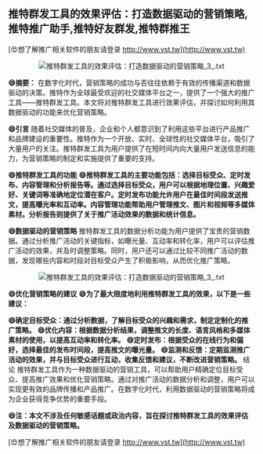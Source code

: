 ## **推特群发工具的效果评估：打造数据驱动的营销策略,推特推广助手,推特好友群发,推特群推王**

[😍想了解推广相关软件的朋友请登录 http://www.vst.tw](http://www.vst.tw)

 <center><img src="https://vst.tw/MP4/tuiguang/png/6.png" alt="推特群发工具的效果评估：打造数据驱动的营销策略_3_.txt"></center>

**😄摘要：**
在数字化时代，营销策略的成功与否往往依赖于有效的传播渠道和数据驱动的决策。推特作为全球最受欢迎的社交媒体平台之一，提供了一个强大的推广工具——推特群发工具。本文将对推特群发工具进行效果评估，并探讨如何利用其数据驱动的功能来优化营销策略。

**😄引言**
随着社交媒体的普及，企业和个人都意识到了利用这些平台进行产品推广和品牌建设的重要性。推特作为一个开放、实时、全球性的社交媒体平台，吸引了大量用户的关注。推特群发工具为用户提供了在短时间内向大量用户发送信息的能力，为营销策略的制定和实施提供了重要的支持。

**😄推特群发工具的功能**
**😄推特群发工具的主要功能包括：选择目标受众、定时发布、内容管理和分析报告等。通过选择目标受众，用户可以根据地理位置、兴趣爱好、关键词等准确地定位潜在客户。定时发布功能允许用户在最佳时间段发送推文，提高曝光率和互动率。内容管理功能帮助用户管理推文、图片和视频等多媒体素材。分析报告则提供了关于推广活动效果的数据和统计信息。**

**😄数据驱动的营销策略**
推特群发工具的数据分析功能为用户提供了宝贵的营销数据。通过分析推广活动的关键指标，如曝光量、互动率和转化率，用户可以评估推广活动的效果，并及时调整策略。同时，用户还可以通过比较不同推广活动的数据，发现哪些内容和时段对目标受众产生了积极影响，从而优化推广策略。

 <center><img src="https://vst.tw/MP4/tuiguang/png/4.png" alt="推特群发工具的效果评估：打造数据驱动的营销策略_3_.txt"></center>

**😄优化营销策略的建议**
**😄为了最大限度地利用推特群发工具的效果，以下是一些建议：**

**😄确定目标受众：通过分析数据，了解目标受众的兴趣和需求，制定定制化的推广策略。**
**😄优化内容：根据数据分析结果，调整推文的长度、语言风格和多媒体素材的使用，以提高互动率和转化率。**
**😄定时发布：根据受众的在线行为和偏好，选择最佳的发布时间段，提高推文的曝光量。**
**😄监测和反馈：定期监测推广活动的效果，并与目标受众进行互动，收集反馈和建议，不断改进营销策略。**
结论 推特群发工具作为一种数据驱动的营销工具，可以帮助用户精确定位目标受众、提高推广效果和优化营销策略。通过对推广活动的数据分析和调整，用户可以实现更有效的品牌传播和产品推广。在数字化时代，利用数据驱动的营销策略将成为企业获得竞争优势的重要手段。

**😄注：本文不涉及任何敏感话题或政治内容，旨在探讨推特群发工具的效果评估及数据驱动的营销策略。**

[😍想了解推广相关软件的朋友请登录 http://www.vst.tw](http://www.vst.tw)



